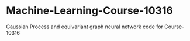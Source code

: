 # Machine-Learning-Course-10316

Gaussian Process and equivariant graph neural network code for Course-10316
